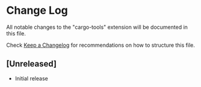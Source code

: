 # Change Log

All notable changes to the "cargo-tools" extension will be documented in this file.

Check [Keep a Changelog](http://keepachangelog.com/) for recommendations on how to structure this file.

## [Unreleased]

- Initial release